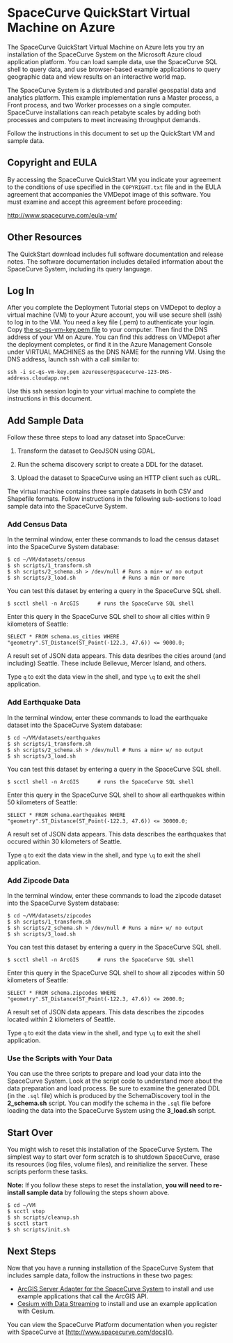 SpaceCurve QuickStart Virtual Machine on Azure
==================================================

The SpaceCurve QuickStart Virtual Machine on Azure lets you try an installation of the
SpaceCurve System on the Microsoft Azure cloud application platform. 
You can load sample data, use the SpaceCurve SQL shell to
query data, and use browser-based example applications to query geographic data
and view results on an interactive world map.

The SpaceCurve System is a distributed and parallel geospatial data and
analytics platform. This example implementation runs a Master process, a Front
process, and two Worker processes on a single computer. SpaceCurve installations
can reach petabyte scales by adding both processes and computers to meet
increasing throughput demands.

Follow the instructions in this document to set up the QuickStart VM and sample
data.

Copyright and EULA
--------------------

By accessing the SpaceCurve QuickStart VM you indicate your agreement to the
conditions of use specified in the `COPYRIGHT.txt` file and in the EULA
agreement that accompanies the VMDepot image of this software. You must examine
and accept this agreement before proceeding:

http://www.spacecurve.com/eula-vm/


Other Resources
---------------

The QuickStart download includes full software
documentation and release notes. The software documentation includes detailed
information about the SpaceCurve System, including its query language.

Log In
------

After you complete the Deployment Tutorial steps on VMDepot to deploy a virtual machine (VM) to your Azure account, you will use secure shell (ssh) to log in to the VM. You need a key file (.pem) to authenticate your login. Copy [the sc-qs-vm-key.pem file](sc-qs-vm-key.pem) to your computer. Then find the DNS address of your VM on Azure. You can find this address on VMDepot after the deployment completes, or find it in the Azure Management Console under VIRTUAL MACHINES as the DNS NAME for the running VM. Using the DNS address, launch ssh with a call similar to:

`ssh -i sc-qs-vm-key.pem azureuser@spacecurve-123-DNS-address.cloudapp.net`

Use this ssh session login to your virtual machine to complete the instructions in this document.

Add Sample Data
---------------

Follow these three steps to load any dataset into SpaceCurve:

1.  Transform the dataset to GeoJSON using GDAL.

2.  Run the schema discovery script to create a DDL for the dataset.

3.  Upload the dataset to SpaceCurve using an HTTP client such as cURL.

The virtual machine contains three sample datasets in both CSV and Shapefile
formats. Follow instructions in the following sub-sections to load sample data
into the SpaceCurve System.

### Add Census Data

In the terminal window, enter these commands to load the census dataset into the
SpaceCurve System database:

~~~~~~~~~~~~~~~~~~~~~~~~~~~~~~~~~~~~~~~~~~~~~~~~~~~~~~~~~~~~~~~~~~~~~~~~~~~~~~~~
$ cd ~/VM/datasets/census
$ sh scripts/1_transform.sh
$ sh scripts/2_schema.sh > /dev/null # Runs a min+ w/ no output
$ sh scripts/3_load.sh               # Runs a min or more
~~~~~~~~~~~~~~~~~~~~~~~~~~~~~~~~~~~~~~~~~~~~~~~~~~~~~~~~~~~~~~~~~~~~~~~~~~~~~~~~

You can test this dataset by entering a query in the SpaceCurve SQL shell.

~~~~~~~~~~~~~~~~~~~~~~~~~~~~~~~~~~~~~~~~~~~~~~~~~~~~~~~~~~~~~~~~~~~~~~~~~~~~~~~~
$ scctl shell -n ArcGIS      # runs the SpaceCurve SQL shell
~~~~~~~~~~~~~~~~~~~~~~~~~~~~~~~~~~~~~~~~~~~~~~~~~~~~~~~~~~~~~~~~~~~~~~~~~~~~~~~~

Enter this query in the SpaceCurve SQL shell to show all cities within 9
kilometers of Seattle:

~~~~~~~~~~~~~~~~~~~~~~~~~~~~~~~~~~~~~~~~~~~~~~~~~~~~~~~~~~~~~~~~~~~~~~~~~~~~~~~~
SELECT * FROM schema.us_cities WHERE "geometry".ST_Distance(ST_Point(-122.3, 47.6)) <= 9000.0;
~~~~~~~~~~~~~~~~~~~~~~~~~~~~~~~~~~~~~~~~~~~~~~~~~~~~~~~~~~~~~~~~~~~~~~~~~~~~~~~~

A result set of JSON data appears. This data desribes the cities around (and
including) Seattle. These include Bellevue, Mercer Island, and others.

Type `q` to exit the data view in the shell, and type `\q` to exit the shell
application.

### Add Earthquake Data

In the terminal window, enter these commands to load the earthquake dataset into
the SpaceCurve System database:

~~~~~~~~~~~~~~~~~~~~~~~~~~~~~~~~~~~~~~~~~~~~~~~~~~~~~~~~~~~~~~~~~~~~~~~~~~~~~~~~
$ cd ~/VM/datasets/earthquakes
$ sh scripts/1_transform.sh
$ sh scripts/2_schema.sh > /dev/null # Runs a min+ w/ no output
$ sh scripts/3_load.sh         
~~~~~~~~~~~~~~~~~~~~~~~~~~~~~~~~~~~~~~~~~~~~~~~~~~~~~~~~~~~~~~~~~~~~~~~~~~~~~~~~

You can test this dataset by entering a query in the SpaceCurve SQL shell.

~~~~~~~~~~~~~~~~~~~~~~~~~~~~~~~~~~~~~~~~~~~~~~~~~~~~~~~~~~~~~~~~~~~~~~~~~~~~~~~~
$ scctl shell -n ArcGIS      # runs the SpaceCurve SQL shell
~~~~~~~~~~~~~~~~~~~~~~~~~~~~~~~~~~~~~~~~~~~~~~~~~~~~~~~~~~~~~~~~~~~~~~~~~~~~~~~~

Enter this query in the SpaceCurve SQL shell to show all earthquakes within 50
kilometers of Seattle:

~~~~~~~~~~~~~~~~~~~~~~~~~~~~~~~~~~~~~~~~~~~~~~~~~~~~~~~~~~~~~~~~~~~~~~~~~~~~~~~~
SELECT * FROM schema.earthquakes WHERE "geometry".ST_Distance(ST_Point(-122.3, 47.6)) <= 30000.0;
~~~~~~~~~~~~~~~~~~~~~~~~~~~~~~~~~~~~~~~~~~~~~~~~~~~~~~~~~~~~~~~~~~~~~~~~~~~~~~~~

A result set of JSON data appears. This data describes the earthquakes that
occured within 30 kilometers of Seattle.

Type `q` to exit the data view in the shell, and type `\q` to exit the shell
application.

### Add Zipcode Data

In the terminal window, enter these commands to load the zipcode dataset into
the SpaceCurve System database:

~~~~~~~~~~~~~~~~~~~~~~~~~~~~~~~~~~~~~~~~~~~~~~~~~~~~~~~~~~~~~~~~~~~~~~~~~~~~~~~~
$ cd ~/VM/datasets/zipcodes
$ sh scripts/1_transform.sh
$ sh scripts/2_schema.sh > /dev/null # Runs a min+ w/ no output
$ sh scripts/3_load.sh         
~~~~~~~~~~~~~~~~~~~~~~~~~~~~~~~~~~~~~~~~~~~~~~~~~~~~~~~~~~~~~~~~~~~~~~~~~~~~~~~~

You can test this dataset by entering a query in the SpaceCurve SQL shell.

~~~~~~~~~~~~~~~~~~~~~~~~~~~~~~~~~~~~~~~~~~~~~~~~~~~~~~~~~~~~~~~~~~~~~~~~~~~~~~~~
$ scctl shell -n ArcGIS      # runs the SpaceCurve SQL shell
~~~~~~~~~~~~~~~~~~~~~~~~~~~~~~~~~~~~~~~~~~~~~~~~~~~~~~~~~~~~~~~~~~~~~~~~~~~~~~~~

Enter this query in the SpaceCurve SQL shell to show all zipcodes within 50
kilometers of Seattle:

~~~~~~~~~~~~~~~~~~~~~~~~~~~~~~~~~~~~~~~~~~~~~~~~~~~~~~~~~~~~~~~~~~~~~~~~~~~~~~~~
SELECT * FROM schema.zipcodes WHERE "geometry".ST_Distance(ST_Point(-122.3, 47.6)) <= 2000.0;
~~~~~~~~~~~~~~~~~~~~~~~~~~~~~~~~~~~~~~~~~~~~~~~~~~~~~~~~~~~~~~~~~~~~~~~~~~~~~~~~

A result set of JSON data appears. This data describes the zipcodes located
within 2 kilometers of Seattle.

Type `q` to exit the data view in the shell, and type `\q` to exit the shell
application.

### Use the Scripts with Your Data

You can use the three scripts to prepare and load your data into the SpaceCurve
System. Look at the script code to understand more about the data preparation
and load process. Be sure to examine the generated DDL (in the `.sql` file)
which is produced by the SchemaDiscovery tool in the **2\_schema.sh** script.
You can modify the schema in the `.sql` file before loading the data into the
SpaceCurve System using the **3\_load.sh** script.

Start Over
----------

You might wish to reset this installation of the SpaceCurve System. The simplest
way to start over form scratch is to shutdown SpaceCurve, erase its resources
(log files, volume files), and reinitialize the server. These scripts perform
these tasks.

**Note:** If you follow these steps to reset the installation, **you will need
to re-install sample data** by following the steps shown above.

~~~~~~~~~~~~~~~~~~~~~~~~~~~~~~~~~~~~~~~~~~~~~~~~~~~~~~~~~~~~~~~~~~~~~~~~~~~~~~~~
$ cd ~/VM
$ scctl stop
$ sh scripts/cleanup.sh 
$ scctl start
$ sh scripts/init.sh 
~~~~~~~~~~~~~~~~~~~~~~~~~~~~~~~~~~~~~~~~~~~~~~~~~~~~~~~~~~~~~~~~~~~~~~~~~~~~~~~~

Next Steps
----------

Now that you have a running installation of the SpaceCurve System that includes
sample data, follow the instructions in these two pages:
 -  [ArcGIS Server Adapter for the
SpaceCurve System][1] to install and use example applications that call the ArcGIS API.
 - [Cesium with Data Streaming][2] to install and use an example application with Cesium.

You can view the SpaceCurve Platform documentation when you register with SpaceCurve at [http://www.spacecurve.com/docs]().



[1]: <README.md>
[2]: <https://github.com/SpaceCurve/cesium/blob/master/README.md>
